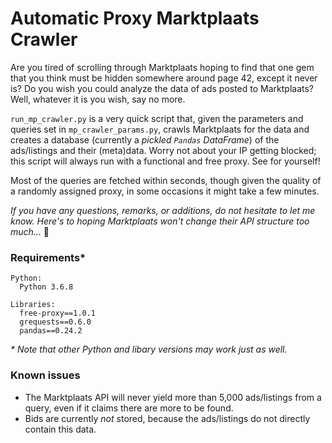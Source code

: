 # Automatic Proxy Marktplaats Crawler

Are you tired of scrolling through Marktplaats hoping to find that one gem that you think must be hidden somewhere around page 42, except it never is? Do you wish you could analyze the data of ads posted to Marktplaats? Well, whatever it is you wish, say no more.

`run_mp_crawler.py` is a very quick script that, given the parameters and queries set in `mp_crawler_params.py`, crawls Marktplaats for the data and creates a database (currently a *pickled `Pandas` DataFrame*) of the ads/listings and their (meta)data. Worry not about your IP getting blocked; this script will always run with a functional and free proxy. See for yourself!

Most of the queries are fetched within seconds, though given the quality of a randomly assigned proxy, in some occasions it might take a few minutes.

*If you have any questions, remarks, or additions, do not hesitate to let me know. Here's to hoping Marktplaats won't change their API structure too much...* 🤔

### Requirements*
```
Python:
  Python 3.6.8

Libraries:
  free-proxy==1.0.1
  grequests==0.6.0
  pandas==0.24.2
```
*\* Note that other Python and libary versions may work just as well.*


### Known issues
* The Marktplaats API will never yield more than 5,000 ads/listings from a query, even if it claims there are more to be found.
* Bids are currently *not* stored, because the ads/listings do not directly contain this data.
